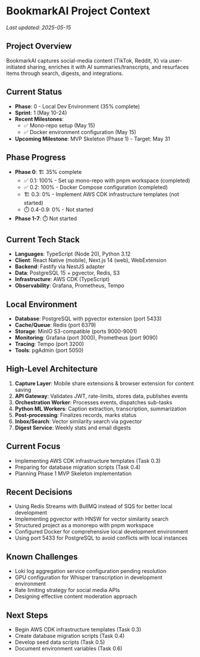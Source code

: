 # BookmarkAI Project Context

*Last updated: 2025-05-15*

## Project Overview
BookmarkAI captures social-media content (TikTok, Reddit, X) via user-initiated sharing, enriches it with AI summaries/transcripts, and resurfaces items through search, digests, and integrations.

## Current Status
- **Phase**: 0 - Local Dev Environment (35% complete)
- **Sprint**: 1 (May 10-24)
- **Recent Milestones**: 
  - ✅ Mono-repo setup (May 15)
  - ✅ Docker environment configuration (May 15)
- **Upcoming Milestone**: MVP Skeleton (Phase 1) - Target: May 31

## Phase Progress
- **Phase 0**: 🏗️ 35% complete
  - ✅ 0.1: 100% - Set up mono-repo with pnpm workspace (completed)
  - ✅ 0.2: 100% - Docker Compose configuration (completed)
  - 🏗️ 0.3: 0% - Implement AWS CDK infrastructure templates (not started)
  - ⏱️ 0.4-0.9: 0% - Not started
- **Phase 1-7**: ⏱️ Not started

## Current Tech Stack
- **Languages**: TypeScript (Node 20), Python 3.12
- **Client**: React Native (mobile), Next.js 14 (web), WebExtension
- **Backend**: Fastify via NestJS adapter
- **Data**: PostgreSQL 15 + pgvector, Redis, S3
- **Infrastructure**: AWS CDK (TypeScript)
- **Observability**: Grafana, Prometheus, Tempo

## Local Environment
- **Database**: PostgreSQL with pgvector extension (port 5433)
- **Cache/Queue**: Redis (port 6379) 
- **Storage**: MinIO S3-compatible (ports 9000-9001)
- **Monitoring**: Grafana (port 3000), Prometheus (port 9090)
- **Tracing**: Tempo (port 3200)
- **Tools**: pgAdmin (port 5050)

## High-Level Architecture
1. **Capture Layer**: Mobile share extensions & browser extension for content saving
2. **API Gateway**: Validates JWT, rate-limits, stores data, publishes events
3. **Orchestration Worker**: Processes events, dispatches sub-tasks
4. **Python ML Workers**: Caption extraction, transcription, summarization
5. **Post-processing**: Finalizes records, marks status
6. **Inbox/Search**: Vector similarity search via pgvector
7. **Digest Service**: Weekly stats and email digests

## Current Focus
- Implementing AWS CDK infrastructure templates (Task 0.3)
- Preparing for database migration scripts (Task 0.4)
- Planning Phase 1 MVP Skeleton implementation

## Recent Decisions
- Using Redis Streams with BullMQ instead of SQS for better local development
- Implementing pgvector with HNSW for vector similarity search
- Structured project as a monorepo with pnpm workspace
- Configured Docker for comprehensive local development environment
- Using port 5433 for PostgreSQL to avoid conflicts with local instances

## Known Challenges
- Loki log aggregation service configuration pending resolution
- GPU configuration for Whisper transcription in development environment
- Rate limiting strategy for social media APIs
- Designing effective content moderation approach

## Next Steps
- Begin AWS CDK infrastructure templates (Task 0.3)
- Create database migration scripts (Task 0.4)
- Develop seed data scripts (Task 0.5)
- Document environment variables (Task 0.6)